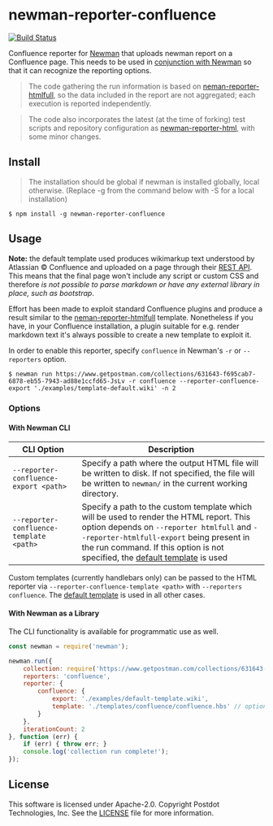 # newman-reporter-confluence
[![Build Status](https://travis-ci.com/OmbraDiFenice/newman-reporter-confluence.svg?branch=master)](https://travis-ci.com/OmbraDiFenice/newman-reporter-confluence)

Confluence reporter for [Newman](https://github.com/postmanlabs/newman) that uploads newman report on a Confluence page.
This needs to be used in [conjunction with Newman](https://github.com/postmanlabs/newman#external-reporters) so that it can recognize the reporting options.

> The code gathering the run information is based on [neman-reporter-htmlfull](https://github.com/martijnvandervlag/newman-reporter-htmlfull), so the data included in the report are not aggregated; each execution is reported independently. 

> The code also incorporates the latest (at the time of forking) test scripts and repository configuration as [newman-reporter-html](https://github.com/postmanlabs/newman-reporter-html), with some minor changes.

## Install
> The installation should be global if newman is installed globally, local otherwise. (Replace -g from the command below with -S for a local installation)

```console
$ npm install -g newman-reporter-confluence
```

## Usage
**Note:** the default template used produces wikimarkup text understood by Atlassian &copy; Confluence and uploaded on a page through their [REST API](https://developer.atlassian.com/cloud/confluence/rest/).
This means that the final page won't include any script or custom CSS and therefore *is not possible to parse markdown or have any external library in place, such as bootstrap*.

Effort has been made to exploit standard Confluence plugins and produce a result similar to the [neman-reporter-htmlfull](https://github.com/martijnvandervlag/newman-reporter-htmlfull) template.
Nonetheless if you have, in your Confluence installation, a plugin suitable for e.g. render markdown text it's always possible to create a new template to exploit it.

In order to enable this reporter, specify `confluence` in Newman's `-r` or `--reporters` option. 

```console
$ newman run https://www.getpostman.com/collections/631643-f695cab7-6878-eb55-7943-ad88e1ccfd65-JsLv -r confluence --reporter-confluence-export './examples/template-default.wiki' -n 2
```

### Options

#### With Newman CLI

| CLI Option  | Description       |
|-------------|-------------------|
| `--reporter-confluence-export <path>` | Specify a path where the output HTML file will be written to disk. If not specified, the file will be written to `newman/` in the current working directory. |
| `--reporter-confluence-template <path>` | Specify a path to the custom template which will be used to render the HTML report. This option depends on `--reporter htmlfull` and `--reporter-htmlfull-export` being present in the run command. If this option is not specified, the [default template](https://github.com/martijnvandervlag/newman-reporter-htmlfull/tree/master/templates/full/template-default-colored.hbs) is used |

Custom templates (currently handlebars only) can be passed to the HTML reporter via `--reporter-confluence-template <path>` with `--reporters confluence`.
The [default template](https://github.com/OmbraDiFenice/newman-reporter-confluence/blob/master/templates/confluence/confluence.hbs) is used in all other cases.

#### With Newman as a Library
The CLI functionality is available for programmatic use as well.

```javascript
const newman = require('newman');

newman.run({
    collection: require('https://www.getpostman.com/collections/631643-f695cab7-6878-eb55-7943-ad88e1ccfd65-JsLv'), // can also provide a URL or path to a local JSON file.
    reporters: 'confluence',
    reporter: {
        confluence: {
            export: './examples/default-template.wiki',
            template: './templates/confluence/confluence.hbs' // optional, this will be picked up relative to the directory that Newman runs in.
        }
    },
	iterationCount: 2
}, function (err) {
	if (err) { throw err; }
    console.log('collection run complete!');
});
```

## License
This software is licensed under Apache-2.0. Copyright Postdot Technologies, Inc. See the [LICENSE](LICENSE.md) file for more information.
